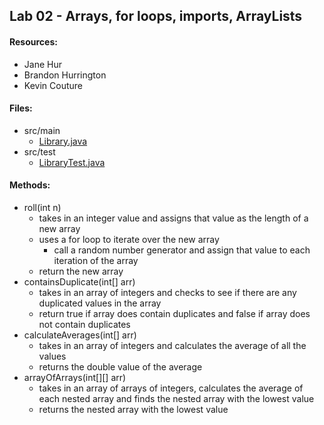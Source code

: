## Lab 02 - Arrays, for loops, imports, ArrayLists
#### Resources:
* Jane Hur
* Brandon Hurrington
* Kevin Couture

#### Files:
* src/main
  * [Library.java](basiclibrary/src/main/java/basiclibrary/Library.java)
* src/test
  * [LibraryTest.java](basiclibrary/src/test/java/basiclibrary/LibraryTest.java)

#### Methods:
* roll(int n)
  * takes in an integer value and assigns that value as the length of a new array
  * uses a for loop to iterate over the new array
    * call a random number generator and assign that value to each iteration of the array
  * return the new array
* containsDuplicate(int[] arr)
  * takes in an array of integers and checks to see if there are any duplicated values in the array
  * return true if array does contain duplicates and false if array does not contain duplicates
* calculateAverages(int[] arr)
  * takes in an array of integers and calculates the average of all the values
  * returns the double value of the average
* arrayOfArrays(int[][] arr)
  * takes in an array of arrays of integers, calculates the average of each nested array and finds the nested array with the lowest value
  * returns the nested array with the lowest value
